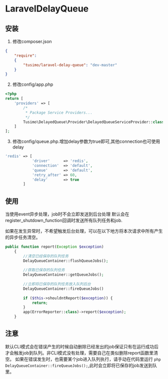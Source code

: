 # LaravelDelayQueue

## 安装

1. 修改composer.json
```json
{
    "require":
    {
        "tusimo/laravel-delay-queue": "dev-master"
    }
}
```

2. 修改config/app.php
```php
<?php
return [
    'providers' => [
        /*
         * Package Service Providers...
         */
        Tusimo\DelayedQueue\Provider\DelayedQueueServiceProvider::class,
    ]
];
```

3. 修改config/queue.php.增加delay参数为true即可,其他connection也可使用delay
```php
'redis' => [
            'driver'      => 'redis',
            'connection'  => 'default',
            'queue'       => 'default',
            'retry_after' => 60,
            'delay'       => true
        ]
```

## 使用
当使用event异步处理，job时不会立即发送到后台处理
默认会在register_shutdown_function回调时发送所有队列任务和job.

如果在发生异常时，不希望触发后台处理，可以在以下地方将本次请求中所有产生的异步任务清空。
```php
public function report(Exception $exception)
    {
        //清空已经保存的队列任务
        DelayQueueContainer::flushQueueJobs();
        
        //获取已保存的队列任务
        DelayQueueContainer::getQueueJobs();
        
        //立即将已保存的队列任务放入队列后台
        DelayQueueContainer::fireQueueJobs()
        
        if ($this->shouldntReport($exception)) {
            return;
        }
        app(ErrorReporter::class)->report($exception);
    }
```
## 注意
默认CLI模式会在错误产生的时候自动删除已经发出的job保证只有在运行成功后才会触发job到队列。非CLI模式没有处理，需要自己在类似删除report函数里清空。
如果在错误发生时，也需要某个job进入队列执行，请手动在代码里运行 ```php DelayQueueContainer::fireQueueJobs();```,此时会立即将已保存的job发送到队里。
